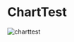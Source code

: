 # ChartTest

![charttest](https://user-images.githubusercontent.com/19482674/41355472-909b07f8-6f5c-11e8-8f5d-3ef9256e7eea.gif)

